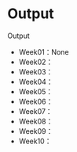 # Output
Output


*  Week01：None
*  Week02：
*  Week03：
*  Week04：
*  Week05：
*  Week06：
*  Week07：
*  Week08：
*  Week09：
*  Week10：
